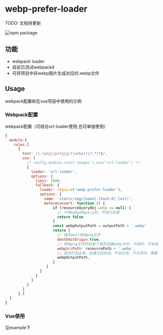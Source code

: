 # webp-prefer-loader

TODO: 文档待更新

![npm package](https://img.shields.io/npm/v/webp-prefer-loader)

## 功能

+ webpack loader
+ 目前已测试webpack4
+ 可将项目中非webp图片生成对应的.webp文件

## Usage

webpack配置和在vue项目中使用的示例

### Webpack配置

webpack配置（可结合url-loader使用,也可单独使用）

``` js
{
  module:{
    rules:[ 
      {
        test: /\.(png|jpe?g|gif|webp)(\?.*)?$/,
        use: [
          /* config.module.rule('images').use('url-loader') */
          {
            loader: 'url-loader',
            options: {
              limit: 1000,
              fallback: {
                loader: require('webp-prefer-loader'),
                options: {
                  name: 'static/img/[name].[hash:8].[ext]',
                  beforeConvert: function () {
                      if (resourceQueryObj.webp == null) {
                        // 不带webp的query的，不进行处理
                        return false
                      }
                      const webpOutputPath = outputPath + '.webp'
                      return {
                        // 是否emit原始png文件
                        dontEmitOrigin:true,
                        // 原始png文件同目录下是否创建webp文件，为空时，不处理
                        webpSrcPath: resourcePath + '.webp',
                        // 是否打包出来，如果为空的话，不会打包，不为空时，需要保证webpSrcPath有值
                        webpOutputPath,
                      }
                   }
                }
              }
            }
          }
        ]
      },]
  }
}
```

### Vue使用

见example下
